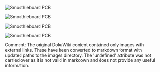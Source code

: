 
![Smoothieboard PCB](images/smoothieboard/puifc34.png)

![Smoothieboard PCB](images/smoothieboard/0zk4ujy.png)

![Smoothieboard PCB](images/smoothieboard/hz4f6yx.png)

![Smoothieboard PCB](images/smoothieboard/hqfk8pi.png)


Comment: The original DokuWiki content contained only images with external links. These have been converted to markdown format with updated paths to the images directory. The 'undefined' attribute was not carried over as it is not valid in markdown and does not provide any useful information.